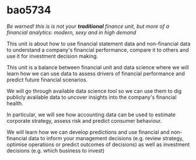 # bao5734

*Be warned! this is is not your **traditional** finance unit, but more of a financial analytics: modern, sexy and in high demand*

This unit is about how to use financial statement data and non-financial data to understand a company's financial performance, compare it to others and use it for investment decision making.

This unit is a balance between financial unit and data science where we will learn how we can use data to assess drivers of financial performance and predict future financial scenarios. 

We will go through available data science tool so we can use them to dig publicly available data to uncover insights into the company's financial health. 

In particular, we will see how accounting data can be used to estimate corporate strategy, assess risk and predict consumer behaviour. 


We will learn how we can develop predictions and use financial and non-financial data to inform your management decisions (e.g. review strategy, optimise operations or predict outcomes of decisions) as well as investment decisions (e.g. which business to invest)

